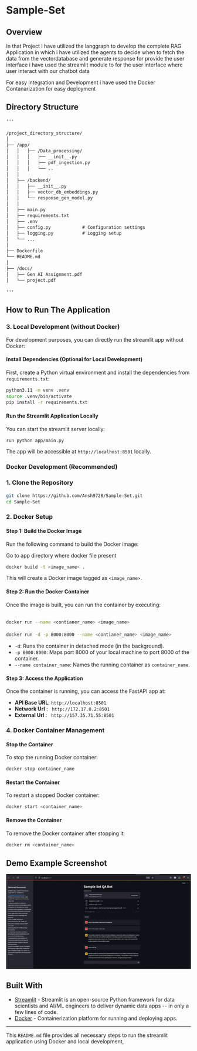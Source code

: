 # Sample-Set

## Overview

<p>In that Project I have utilized the langgraph to develop the complete RAG Application in which i have utilized the agents to decide when to fetch the data from the vectordatabase and generate response for provide the user interface i have used the streamlit module to for the user interface where user interact with our chatbot data

For easy integration and Development i have used the Docker Contanarization for easy deployment 
</p>

## Directory Structure

    '''

    /project_directory_structure/
    │
    ├── /app/            
    │   │   ├── /Data_processing/    
    │   │   │   ├── __init__.py
    │   │   │   ├── pdf_ingestion.py
    │   │   │   └── ..                 
    │   │
    │   ├── /backend/             
    │   │   ├── __init__.py
    │   │   ├── vector_db_embeddings.py
    │   │   └── response_gen_model.py                        
    │   │
    │   ├── main.py              
    │   ├── requirements.txt      
    │   ├── .env                 
    │   ├── config.py            # Configuration settings
    │   ├── logging.py           # Logging setup
    │   └── ...                                   
    │                
    ├── Dockerfile             
    └── README.md
    │
    ├── /docs/                 
    │   ├── Gen AI Assignment.pdf           
    │   └── project.pdf             
    
    '''

## How to Run The Application


### 3. Local Development (without Docker)

For development purposes, you can directly run the streamlit app without Docker:

#### Install Dependencies (Optional for Local Development)

First, create a Python virtual environment and install the dependencies from `requirements.txt`:

```bash
python3.11 -m venv .venv
source .venv/bin/activate
pip install -r requirements.txt
```

#### Run the Streamlit Application Locally

You can start the streamlit server locally:

```bash
run python app/main.py
```

The app will be accessible at `http://localhost:8501` locally.


### Docker  Development (Recommended)

### 1. Clone the Repository

```bash
git clone https://github.com/Ansh9728/Sample-Set.git
cd Sample-Set
```

### 2. Docker Setup

#### Step 1: Build the Docker Image

Run the following command to build the Docker image:

Go to app directory where docker file present
```bash
docker build -t <image_name> .
```

This will create a Docker image tagged as `<image_name>`.

#### Step 2: Run the Docker Container

Once the image is built, you can run the container by executing:

```bash

docker run --name <contianer_name> <image_name>

docker run -d -p 8000:8000 --name <contianer_name> <image_name>
```

- `-d`: Runs the container in detached mode (in the background).
- `-p 8000:8000`: Maps port 8000 of your local machine to port 8000 of the container.
- `--name container_name`: Names the running container as `container_name`.

#### Step 3: Access the Application

Once the container is running, you can access the FastAPI app at:

- **API Base URL**: `http://localhost:8501`
- **Network Url** : ` http://172.17.0.2:8501`
- **External Url** : ` http://157.35.71.55:8501`

### 4. Docker Container Management

#### Stop the Container

To stop the running Docker container:

```bash
docker stop container_name
```

#### Restart the Container

To restart a stopped Docker container:

```bash
docker start <container_name>
```

#### Remove the Container

To remove the Docker container after stopping it:

```bash
docker rm <container_name>
```

## Demo Example Screenshot

<img src="sample_set.png" alt="screenshot of project"/>


## Built With

- [Streamlit](https://streamlit.io/) - Streamlit is an open-source Python framework for data scientists and AI/ML engineers to deliver dynamic data apps -- in only a few lines of code.
- [Docker](https://www.docker.com/) - Containerization platform for running and deploying apps.

---

This `README.md` file provides all necessary steps to run the streamlit application using Docker and local development, 